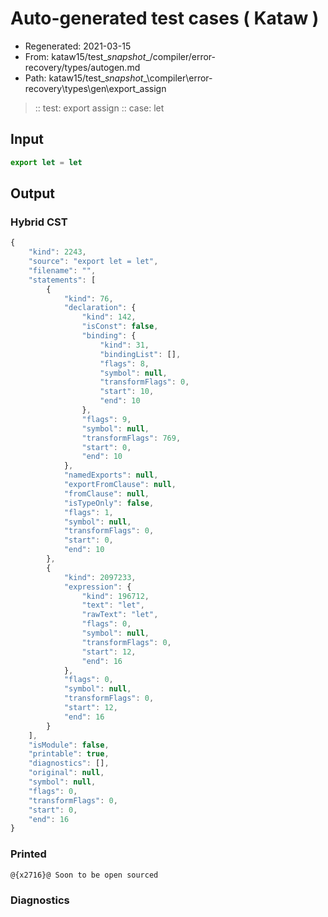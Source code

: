 # Auto-generated test cases ( Kataw )
- Regenerated: 2021-03-15
- From: kataw15/test\__snapshot__/compiler/error-recovery/types/autogen.md
- Path: kataw15/test\__snapshot__\compiler\error-recovery\types\gen\export_assign
> :: test: export assign
> :: case: let
## Input

`````js
export let = let
`````

## Output

### Hybrid CST

```javascript
{
    "kind": 2243,
    "source": "export let = let",
    "filename": "",
    "statements": [
        {
            "kind": 76,
            "declaration": {
                "kind": 142,
                "isConst": false,
                "binding": {
                    "kind": 31,
                    "bindingList": [],
                    "flags": 8,
                    "symbol": null,
                    "transformFlags": 0,
                    "start": 10,
                    "end": 10
                },
                "flags": 9,
                "symbol": null,
                "transformFlags": 769,
                "start": 0,
                "end": 10
            },
            "namedExports": null,
            "exportFromClause": null,
            "fromClause": null,
            "isTypeOnly": false,
            "flags": 1,
            "symbol": null,
            "transformFlags": 0,
            "start": 0,
            "end": 10
        },
        {
            "kind": 2097233,
            "expression": {
                "kind": 196712,
                "text": "let",
                "rawText": "let",
                "flags": 0,
                "symbol": null,
                "transformFlags": 0,
                "start": 12,
                "end": 16
            },
            "flags": 0,
            "symbol": null,
            "transformFlags": 0,
            "start": 12,
            "end": 16
        }
    ],
    "isModule": false,
    "printable": true,
    "diagnostics": [],
    "original": null,
    "symbol": null,
    "flags": 0,
    "transformFlags": 0,
    "start": 0,
    "end": 16
}
```

### Printed

```javascript
@{x2716}@ Soon to be open sourced
```

### Diagnostics

```javascript

```

